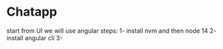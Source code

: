 # Chatapp
start from UI we will use angular
steps:
1- install nvm and then node 14
2- install angular cli
3-